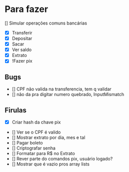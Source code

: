 # Para fazer
[] Simular operações comuns bancárias
- [x] Transferir
- [x] Depositar
- [x] Sacar
- [x] Ver saldo
- [x] Extrato
- [x] !Fazer pix

## Bugs
- [] CPF não valida na transferencia, tem q validar
- [] não da pra digitar numero quebrado, InputMismatch

## Firulas
- [x] Criar hash da chave pix
- [] Ver se o CPF é valido
- [] Mostrar extrato por dia, mes e tal
- [] Pagar boleto
- [] Criptografar senha
- [] Formatar para R$ no Extrato
- [] Rever parte do comandos pix, usuário logado?
- [] Mostrar que é vazio pros array lists